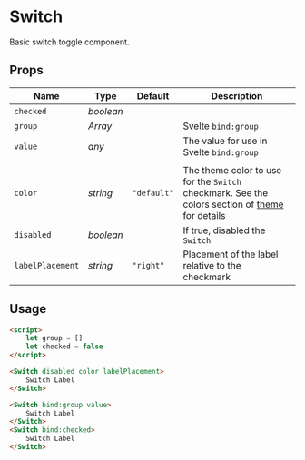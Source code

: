 # Switch

Basic switch toggle component.

## Props
| Name | Type | Default | Description |
| --- | --- | --- | --- |
| `checked` | _boolean_ | |
| `group` | _Array_ | | Svelte `bind:group`
| `value` | _any_ | | The value for use in Svelte `bind:group`
| |
| `color` | _string_ | `"default"` | The theme color to use for the `Switch` checkmark. See the colors section of [theme](./theme.md) for details
| `disabled` | _boolean_ | | If true, disabled the `Switch`
| `labelPlacement` | _string_ | `"right"` | Placement of the label relative to the checkmark

## Usage
```html
<script>
    let group = []
    let checked = false
</script>

<Switch disabled color labelPlacement>
    Switch Label
</Switch>

<Switch bind:group value>
    Switch Label
</Switch>
<Switch bind:checked>
    Switch Label
</Switch>
```
